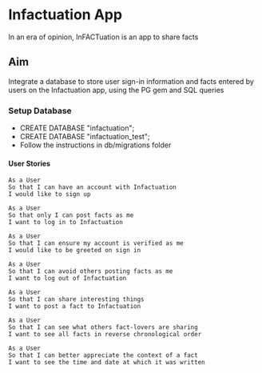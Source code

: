 # Infactuation App
In an era of opinion, InFACTuation is an app to share facts

## Aim
Integrate a database to store user sign-in information and facts entered by users on the Infactuation app, using the PG gem and SQL queries

### Setup Database
* CREATE DATABASE "infactuation";
* CREATE DATABASE "infactuation_test";
* Follow the instructions in db/migrations folder

#### User Stories

```
As a User
So that I can have an account with Infactuation
I would like to sign up 

As a User
So that only I can post facts as me
I want to log in to Infactuation

As a User
So that I can ensure my account is verified as me
I would like to be greeted on sign in

As a User
So that I can avoid others posting facts as me
I want to log out of Infactuation

As a User
So that I can share interesting things 
I want to post a fact to Infactuation

As a User
So that I can see what others fact-lovers are sharing  
I want to see all facts in reverse chronological order

As a User
So that I can better appreciate the context of a fact
I want to see the time and date at which it was written
```

